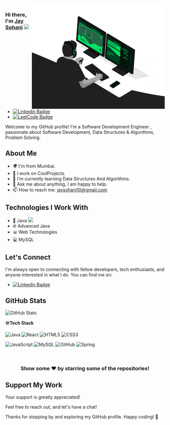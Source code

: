 <img align="right" src="https://github.com/never-code/never-code/blob/main/developer.gif" alt="Coder GIF" width="420" height="330">



### Hi there, I'm <a href="https://www.linkedin.com/in/jay-sohani-9a44a3194/" target="_blank">Jay Sohani</a> <img src="https://media.giphy.com/media/hvRJCLFzcasrR4ia7z/giphy.gif" width="25px">



- [![Linkedin Badge](https://img.shields.io/badge/-LinkedIn-0e76a8?style=flat-square&logo=Linkedin&logoColor=white)](https://www.linkedin.com/in/jay-sohani-9a44a3194/)
- [![LeetCode Badge](https://img.shields.io/badge/-LeetCode-FFA116?style=for-the-badge&logo=LeetCode&logoColor=black)](https://leetcode.com/thejzany/)

Welcome to my GitHub profile! I'm a Software Development Engineer , passionate about Software Development, Data Structures & Algorithms, Problem Solving.

## About Me

- 🌍 I'm from Mumbai.
- 💼 I work on CoolProjects.
- 🌱 I'm currently learning Data Structures And Algorithms.
- 💬 Ask me about anything, I am happy to help.
- 📫 How to reach me: jaysohani10@gmail.com 

## Technologies I Work With

- 🚀 Java <img src="https://media.giphy.com/media/WUlplcMpOCEmTGBtBW/giphy.gif" width="30"> 
- 🌐 Advanced Java
- 📊 Web Technologies
- 💻 MySQL


## Let's Connect

I'm always open to connecting with fellow developers, tech enthusiasts, and anyone interested in what I do. You can find me on:
- [![Linkedin Badge](https://img.shields.io/badge/-LinkedIn-0e76a8?style=flat-square&logo=Linkedin&logoColor=white)](https://www.linkedin.com/in/jay-sohani-9a44a3194/)



## GitHub Stats

![GitHub Stats](https://github-readme-stats.vercel.app/api?username=thejzany&show_icons=true&theme=dark)



🛠**Tech Stack**

![Java](https://img.shields.io/badge/Java-ED8B00?style=for-the-badge&logo=openjdk&logoColor=white)
![React](https://img.shields.io/badge/React-20232A?style=for-the-badge&logo=react&logoColor=61DAFB)
![HTML5](https://img.shields.io/badge/-HTML5-000000?style=flat&logo=HTML5)
![CSS3](https://img.shields.io/badge/-CSS3-000000?style=flat&logo=CSS3)

![JavaScript](https://img.shields.io/badge/-Bootstrap-000000?style=flat&logo=bootstrap)
![MySQL](https://img.shields.io/badge/-MySQL-000000?style=flat&logo=MySQL)
![GitHub](https://img.shields.io/badge/-GitHub-000000?style=flat&logo=github&logoColor=FFFFFF)
![Spring](https://img.shields.io/badge/Spring-6DB33F?style=for-the-badge&logo=spring&logoColor=white)



<style>
  div {
    padding-top: 20px;
    text-align: center;
  }
</style>
<div>
    <h3>Show some ❤️ by starring some of the repositories!</h3>
</div>


## Support My Work

Your support is greatly appreciated!

Feel free to reach out, and let's have a chat!

Thanks for stopping by and exploring my GitHub profile. Happy coding! 🚀
